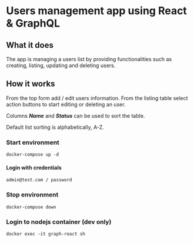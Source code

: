 # Users management app using React & GraphQL

## What it does
The app is managing a users list by providing functionalities such as creating, listing, updating and deleting users.

## How it works
From the top form add / edit users information.
From the listing table select action buttons to start editing or deleting an user.

Columns ***Name*** and ***Status*** can be used to sort the table.

Default list sorting is alphabetically, A-Z.

### Start environment
```ssh
docker-compose up -d
```

#### Login with credentials
```
admin@test.com / password
```


### Stop environment
```ssh
docker-compose down
```

### Login to nodejs container (dev only)
```ssh
docker exec -it graph-react sh 
```


